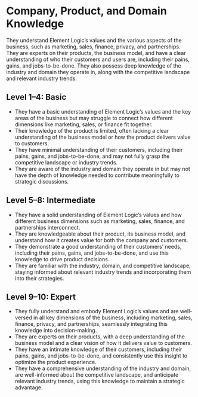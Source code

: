 # Company, Product, and Domain Knowledge
They understand Element Logic’s values and the various aspects of the business, such as marketing, sales, finance, privacy, and partnerships. They are experts on their products, the business model, and have a clear understanding of who their customers and users are, including their pains, gains, and jobs-to-be-done. They also possess deep knowledge of the industry and domain they operate in, along with the competitive landscape and relevant industry trends.

## Level 1–4: Basic
- They have a basic understanding of Element Logic’s values and the key areas of the business but may struggle to connect how different dimensions like marketing, sales, or finance fit together.
- Their knowledge of the product is limited, often lacking a clear understanding of the business model or how the product delivers value to customers.
- They have minimal understanding of their customers, including their pains, gains, and jobs-to-be-done, and may not fully grasp the competitive landscape or industry trends.
- They are aware of the industry and domain they operate in but may not have the depth of knowledge needed to contribute meaningfully to strategic discussions.

## Level 5–8: Intermediate
- They have a solid understanding of Element Logic’s values and how different business dimensions such as marketing, sales, finance, and partnerships interconnect.
- They are knowledgeable about their product, its business model, and understand how it creates value for both the company and customers.
- They demonstrate a good understanding of their customers’ needs, including their pains, gains, and jobs-to-be-done, and use this knowledge to drive product decisions.
- They are familiar with the industry, domain, and competitive landscape, staying informed about relevant industry trends and incorporating them into their strategies.

## Level 9–10: Expert
- They fully understand and embody Element Logic’s values and are well-versed in all key dimensions of the business, including marketing, sales, finance, privacy, and partnerships, seamlessly integrating this knowledge into decision-making.
- They are experts on their products, with a deep understanding of the business model and a clear vision of how it delivers value to customers.
- They have an intimate knowledge of their customers, including their pains, gains, and jobs-to-be-done, and consistently use this insight to optimize the product experience.
- They have a comprehensive understanding of the industry and domain, are well-informed about the competitive landscape, and anticipate relevant industry trends, using this knowledge to maintain a strategic advantage.